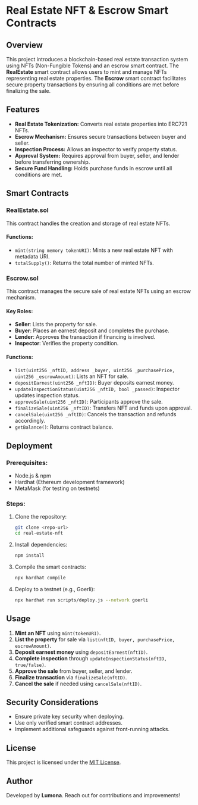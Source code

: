 # Real Estate NFT & Escrow Smart Contracts

## Overview

This project introduces a blockchain-based real estate transaction system using NFTs (Non-Fungible Tokens) and an escrow smart contract. The **RealEstate** smart contract allows users to mint and manage NFTs representing real estate properties. The **Escrow** smart contract facilitates secure property transactions by ensuring all conditions are met before finalizing the sale.

## Features

- **Real Estate Tokenization:** Converts real estate properties into ERC721 NFTs.
- **Escrow Mechanism:** Ensures secure transactions between buyer and seller.
- **Inspection Process:** Allows an inspector to verify property status.
- **Approval System:** Requires approval from buyer, seller, and lender before transferring ownership.
- **Secure Fund Handling:** Holds purchase funds in escrow until all conditions are met.

## Smart Contracts

### RealEstate.sol

This contract handles the creation and storage of real estate NFTs.

#### Functions:

- `mint(string memory tokenURI)`: Mints a new real estate NFT with metadata URI.
- `totalSupply()`: Returns the total number of minted NFTs.

### Escrow.sol

This contract manages the secure sale of real estate NFTs using an escrow mechanism.

#### Key Roles:

- **Seller**: Lists the property for sale.
- **Buyer**: Places an earnest deposit and completes the purchase.
- **Lender**: Approves the transaction if financing is involved.
- **Inspector**: Verifies the property condition.

#### Functions:

- `list(uint256 _nftID, address _buyer, uint256 _purchasePrice, uint256 _escrowAmount)`: Lists an NFT for sale.
- `depositEarnest(uint256 _nftID)`: Buyer deposits earnest money.
- `updateInspectionStatus(uint256 _nftID, bool _passed)`: Inspector updates inspection status.
- `approveSale(uint256 _nftID)`: Participants approve the sale.
- `finalizeSale(uint256 _nftID)`: Transfers NFT and funds upon approval.
- `cancelSale(uint256 _nftID)`: Cancels the transaction and refunds accordingly.
- `getBalance()`: Returns contract balance.

## Deployment

### Prerequisites:

- Node.js & npm
- Hardhat (Ethereum development framework)
- MetaMask (for testing on testnets)

### Steps:

1. Clone the repository:
   ```sh
   git clone <repo-url>
   cd real-estate-nft
   ```
2. Install dependencies:
   ```sh
   npm install
   ```
3. Compile the smart contracts:
   ```sh
   npx hardhat compile
   ```
4. Deploy to a testnet (e.g., Goerli):
   ```sh
   npx hardhat run scripts/deploy.js --network goerli
   ```

## Usage

1. **Mint an NFT** using `mint(tokenURI)`.
2. **List the property** for sale via `list(nftID, buyer, purchasePrice, escrowAmount)`.
3. **Deposit earnest money** using `depositEarnest(nftID)`.
4. **Complete inspection** through `updateInspectionStatus(nftID, true/false)`.
5. **Approve the sale** from buyer, seller, and lender.
6. **Finalize transaction** via `finalizeSale(nftID)`.
7. **Cancel the sale** if needed using `cancelSale(nftID)`.

## Security Considerations

- Ensure private key security when deploying.
- Use only verified smart contract addresses.
- Implement additional safeguards against front-running attacks.

## License

This project is licensed under the [MIT License](LICENSE).

## Author

Developed by **Lumona**. Reach out for contributions and improvements!
